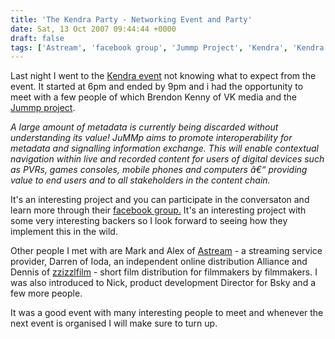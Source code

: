 ```yaml
---
title: 'The Kendra Party - Networking Event and Party'
date: Sat, 13 Oct 2007 09:44:44 +0000
draft: false
tags: ['Astream', 'facebook group', 'Jummp Project', 'Kendra', 'Kendra Event', 'social networking', 'tech related', 'VK Media', 'work', 'zzizzlfilm']
---
```


Last night I went to the [Kendra event](http://www.kendra.org.uk/wiki/wiki.pl?KendraParty20071012) not knowing what to expect from the event. It started at 6pm and ended by 9pm and i had the opportunity to meet with a few people of which Brendon Kenny of VK media and the [Jummp project](http://www.jummp.net/).

_A large amount of metadata is currently being discarded without understanding its value! JuMMp aims to promote interoperability for metadata and signalling information exchange. This will enable contextual navigation within live and recorded content for users of digital devices such as PVRs, games consoles, mobile phones and computers â€“ providing value to end users and to all stakeholders in the content chain._

It's an interesting project and you can participate in the conversaton and learn more through their [facebook group.](http://www.facebook.com/group.php?gid=4281024011&ref=mf) It's an interesting project with some very interesting backers so I look forward to seeing how they implement this in the wild.

Other people I met with are Mark and Alex of [Astream](http://www.astream.com/) - a streaming service provider, Darren of Ioda, an independent online distribution Alliance and Dennis of [zzizzlfilm](http://www.zzizzlfilms.com/) - short film distribution for filmmakers by filmmakers. I was also introduced to Nick, product development Director for Bsky and a few more people.

It was a good event with many interesting people to meet and whenever the next event is organised I will make sure to turn up.
